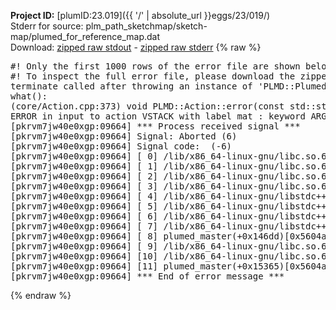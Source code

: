 **Project ID:** [plumID:23.019]({{ '/' | absolute_url }}eggs/23/019/)  
Stderr for source:  plm_path_sketchmap/sketch-map/plumed_for_reference_map.dat   
Download: [zipped raw stdout](plumed_for_reference_map.dat.plumed_master.stdout.txt.zip) - [zipped raw stderr](plumed_for_reference_map.dat.plumed_master.stderr.txt.zip) 
{% raw %}
<pre>
#! Only the first 1000 rows of the error file are shown below
#! To inspect the full error file, please download the zipped raw stderr file above
terminate called after throwing an instance of 'PLMD::Plumed::ExceptionError'
what():
(core/Action.cpp:373) void PLMD::Action::error(const std::string&) const
ERROR in input to action VSTACK with label mat : keyword ARG is compulsory for this action
[pkrvm7jw40e0xgp:09664] *** Process received signal ***
[pkrvm7jw40e0xgp:09664] Signal: Aborted (6)
[pkrvm7jw40e0xgp:09664] Signal code:  (-6)
[pkrvm7jw40e0xgp:09664] [ 0] /lib/x86_64-linux-gnu/libc.so.6(+0x45330)[0x7f526ec45330]
[pkrvm7jw40e0xgp:09664] [ 1] /lib/x86_64-linux-gnu/libc.so.6(pthread_kill+0x11c)[0x7f526ec9eb2c]
[pkrvm7jw40e0xgp:09664] [ 2] /lib/x86_64-linux-gnu/libc.so.6(gsignal+0x1e)[0x7f526ec4527e]
[pkrvm7jw40e0xgp:09664] [ 3] /lib/x86_64-linux-gnu/libc.so.6(abort+0xdf)[0x7f526ec288ff]
[pkrvm7jw40e0xgp:09664] [ 4] /lib/x86_64-linux-gnu/libstdc++.so.6(+0xa5ff5)[0x7f526f0a5ff5]
[pkrvm7jw40e0xgp:09664] [ 5] /lib/x86_64-linux-gnu/libstdc++.so.6(+0xbb0da)[0x7f526f0bb0da]
[pkrvm7jw40e0xgp:09664] [ 6] /lib/x86_64-linux-gnu/libstdc++.so.6(_ZSt10unexpectedv+0x0)[0x7f526f0a5a55]
[pkrvm7jw40e0xgp:09664] [ 7] /lib/x86_64-linux-gnu/libstdc++.so.6(+0xa5a6f)[0x7f526f0a5a6f]
[pkrvm7jw40e0xgp:09664] [ 8] plumed_master(+0x146dd)[0x5604affbb6dd]
[pkrvm7jw40e0xgp:09664] [ 9] /lib/x86_64-linux-gnu/libc.so.6(+0x2a1ca)[0x7f526ec2a1ca]
[pkrvm7jw40e0xgp:09664] [10] /lib/x86_64-linux-gnu/libc.so.6(__libc_start_main+0x8b)[0x7f526ec2a28b]
[pkrvm7jw40e0xgp:09664] [11] plumed_master(+0x15365)[0x5604affbc365]
[pkrvm7jw40e0xgp:09664] *** End of error message ***
</pre>
{% endraw %}
